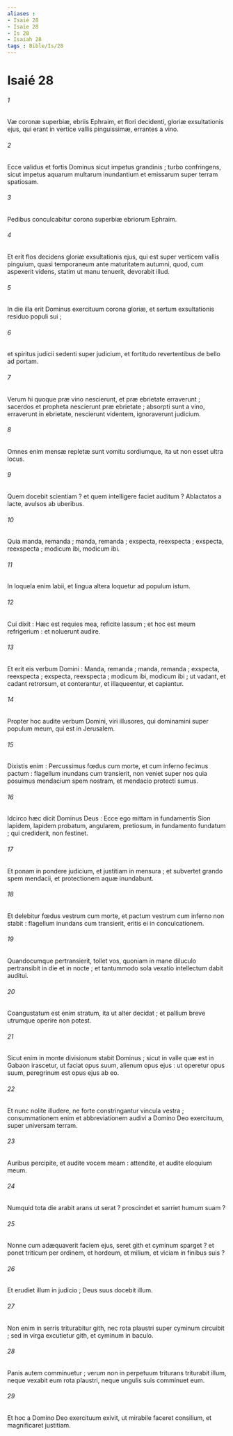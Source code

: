 ```yaml
---
aliases : 
- Isaié 28
- Isaïe 28
- Is 28
- Isaiah 28
tags : Bible/Is/28
---
```


# Isaié 28

###### 1
Væ coronæ superbiæ, ebriis Ephraim, et flori decidenti, gloriæ exsultationis ejus, qui erant in vertice vallis pinguissimæ, errantes a vino.
###### 2
Ecce validus et fortis Dominus sicut impetus grandinis ; turbo confringens, sicut impetus aquarum multarum inundantium et emissarum super terram spatiosam.
###### 3
Pedibus conculcabitur corona superbiæ ebriorum Ephraim.
###### 4
Et erit flos decidens gloriæ exsultationis ejus, qui est super verticem vallis pinguium, quasi temporaneum ante maturitatem autumni, quod, cum aspexerit videns, statim ut manu tenuerit, devorabit illud.
###### 5
In die illa erit Dominus exercituum corona gloriæ, et sertum exsultationis residuo populi sui ;
###### 6
et spiritus judicii sedenti super judicium, et fortitudo revertentibus de bello ad portam.
###### 7
Verum hi quoque præ vino nescierunt, et præ ebrietate erraverunt ; sacerdos et propheta nescierunt præ ebrietate ; absorpti sunt a vino, erraverunt in ebrietate, nescierunt videntem, ignoraverunt judicium.
###### 8
Omnes enim mensæ repletæ sunt vomitu sordiumque, ita ut non esset ultra locus.
###### 9
Quem docebit scientiam ? et quem intelligere faciet auditum ? Ablactatos a lacte, avulsos ab uberibus.
###### 10
Quia manda, remanda ; manda, remanda ; exspecta, reexspecta ; exspecta, reexspecta ; modicum ibi, modicum ibi.
###### 11
In loquela enim labii, et lingua altera loquetur ad populum istum.
###### 12
Cui dixit : Hæc est requies mea, reficite lassum ; et hoc est meum refrigerium : et noluerunt audire.
###### 13
Et erit eis verbum Domini : Manda, remanda ; manda, remanda ; exspecta, reexspecta ; exspecta, reexspecta ; modicum ibi, modicum ibi ; ut vadant, et cadant retrorsum, et conterantur, et illaqueentur, et capiantur.
###### 14
Propter hoc audite verbum Domini, viri illusores, qui dominamini super populum meum, qui est in Jerusalem.
###### 15
Dixistis enim : Percussimus fœdus cum morte, et cum inferno fecimus pactum : flagellum inundans cum transierit, non veniet super nos quia posuimus mendacium spem nostram, et mendacio protecti sumus.
###### 16
Idcirco hæc dicit Dominus Deus : Ecce ego mittam in fundamentis Sion lapidem, lapidem probatum, angularem, pretiosum, in fundamento fundatum ; qui crediderit, non festinet.
###### 17
Et ponam in pondere judicium, et justitiam in mensura ; et subvertet grando spem mendacii, et protectionem aquæ inundabunt.
###### 18
Et delebitur fœdus vestrum cum morte, et pactum vestrum cum inferno non stabit : flagellum inundans cum transierit, eritis ei in conculcationem.
###### 19
Quandocumque pertransierit, tollet vos, quoniam in mane diluculo pertransibit in die et in nocte ; et tantummodo sola vexatio intellectum dabit auditui.
###### 20
Coangustatum est enim stratum, ita ut alter decidat ; et pallium breve utrumque operire non potest.
###### 21
Sicut enim in monte divisionum stabit Dominus ; sicut in valle quæ est in Gabaon irascetur, ut faciat opus suum, alienum opus ejus : ut operetur opus suum, peregrinum est opus ejus ab eo.
###### 22
Et nunc nolite illudere, ne forte constringantur vincula vestra ; consummationem enim et abbreviationem audivi a Domino Deo exercituum, super universam terram.
###### 23
Auribus percipite, et audite vocem meam : attendite, et audite eloquium meum.
###### 24
Numquid tota die arabit arans ut serat ? proscindet et sarriet humum suam ?
###### 25
Nonne cum adæquaverit faciem ejus, seret gith et cyminum sparget ? et ponet triticum per ordinem, et hordeum, et milium, et viciam in finibus suis ?
###### 26
Et erudiet illum in judicio ; Deus suus docebit illum.
###### 27
Non enim in serris triturabitur gith, nec rota plaustri super cyminum circuibit ; sed in virga excutietur gith, et cyminum in baculo.
###### 28
Panis autem comminuetur ; verum non in perpetuum triturans triturabit illum, neque vexabit eum rota plaustri, neque ungulis suis comminuet eum.
###### 29
Et hoc a Domino Deo exercituum exivit, ut mirabile faceret consilium, et magnificaret justitiam.
